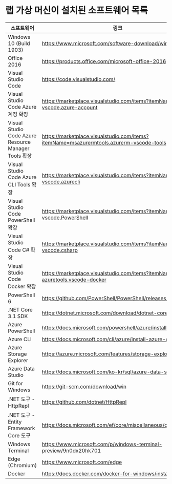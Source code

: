 ﻿# 랩 가상 머신이 설치된 소프트웨어 목록

| 소프트웨어 | 링크 |
| --- | --- |
| Windows 10 (Build 1903) | https://www.microsoft.com/software-download/windows10 |
| Office 2016 | https://products.office.com/microsoft-office-2016 |
| Visual Studio Code | https://code.visualstudio.com/ |
| Visual Studio Code Azure 계정 확장 | https://marketplace.visualstudio.com/items?itemName=ms-vscode.azure-account |
| Visual Studio Code Azure Resource Manager Tools 확장 | https://marketplace.visualstudio.com/items?itemName=msazurermtools.azurerm-vscode-tools |
| Visual Studio Code Azure CLI Tools 확장 | https://marketplace.visualstudio.com/items?itemName=ms-vscode.azurecli |
| Visual Studio Code PowerShell 확장 | https://marketplace.visualstudio.com/items?itemName=ms-vscode.PowerShell |
| Visual Studio Code C# 확장 | https://marketplace.visualstudio.com/items?itemName=ms-vscode.csharp |
| Visual Studio Code Docker 확장 | https://marketplace.visualstudio.com/items?itemName=ms-azuretools.vscode-docker |
| PowerShell 6 | https://github.com/PowerShell/PowerShell/releases/tag/v6.2.4 |
| .NET Core 3.1 SDK | https://dotnet.microsoft.com/download/dotnet-core/3.1 |
| Azure PowerShell | https://docs.microsoft.com/powershell/azure/install-az-ps |
| Azure CLI | https://docs.microsoft.com/cli/azure/install-azure-cli |
| Azure Storage Explorer | https://azure.microsoft.com/features/storage-explorer/ |
| Azure Data Studio | https://docs.microsoft.com/ko-kr/sql/azure-data-studio/ |
| Git for Windows | https://git-scm.com/download/win |
| .NET 도구 - HttpRepl | https://github.com/dotnet/HttpRepl |
| .NET 도구 - Entity Framework Core 도구 | https://docs.microsoft.com/ef/core/miscellaneous/cli/dotnet |
| Windows Terminal | https://www.microsoft.com/p/windows-terminal-preview/9n0dx20hk701 |
| Edge (Chromium) | https://www.microsoft.com/edge |
| Docker | https://docs.docker.com/docker-for-windows/install/ |